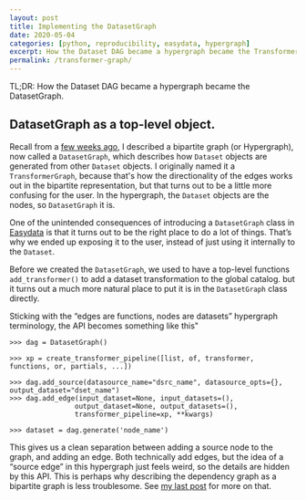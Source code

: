 ```yaml
---
layout: post
title: Implementing the DatasetGraph
date: 2020-05-04
categories: [python, reproducibility, easydata, hypergraph]
excerpt: How the Dataset DAG became a hypergraph became the TransformerGraph.
permalink: /transformer-graph/
---
```

TL;DR: How the Dataset DAG became a hypergraph became the DatasetGraph.

## DatasetGraph as a top-level object.

Recall from a [few weeks ago], I described a bipartite graph (or Hypergraph), now called a `DatasetGraph`, which describes how `Dataset` objects are generated from other `Dataset` objects. I originally named it a `TransformerGraph`, because that's how the directionality of the edges works out in the bipartite representation, but that turns out to be a little more confusing for the user. In the hypergraph, the `Dataset` objects are the nodes, so `DatasetGraph` it is.

[few weeks ago]: /transformers-and-datasets

One of the unintended consequences of introducing a `DatasetGraph` class in [Easydata] is that it turns out to be the right place to do a lot of things. That’s why we ended up exposing it to the user, instead of just using it internally to the `Dataset`.

Before we created the `DatasetGraph`, we used to have a top-level functions `add_transformer()` to add a dataset transformation to the global catalog. but it turns out a much more natural place to put it is in the `DatasetGraph` class directly.

Sticking with the “edges are functions, nodes are datasets” hypergraph terminology, the API becomes something like this"
```
>>> dag = DatasetGraph()

>>> xp = create_transformer_pipeline([list, of, transformer, functions, or, partials, ...])

>>> dag.add_source(datasource_name="dsrc_name", datasource_opts={}, output_dataset="dset_name")
>>> dag.add_edge(input_dataset=None, input_datasets=(),
                output_dataset=None, output_datasets=(),
                transformer_pipeline=xp, **kwargs)

>>> dataset = dag.generate('node_name')
```

This gives us a clean separation between adding a source node to the graph, and adding an edge. Both technically add edges, but the idea of a “source edge” in this hypergraph just feels weird, so the details are hidden by this API. This is perhaps why describing the dependency graph as a bipartite graph is less troublesome. See [my last post][few weeks ago] for more on that.

[easydata]: https://github.com/hackalog/easydata